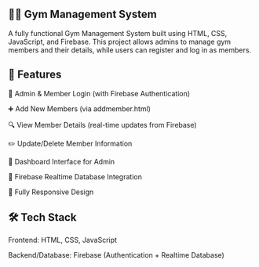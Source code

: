 ## 🏋️‍♂️ Gym Management System
A fully functional Gym Management System built using HTML, CSS, JavaScript, and Firebase. This project allows admins to manage gym members and their details, while users can register and log in as members.

## 🔧 Features
🔐 Admin & Member Login (with Firebase Authentication)

➕ Add New Members (via addmember.html)

🔍 View Member Details (real-time updates from Firebase)

✏️ Update/Delete Member Information

🧾 Dashboard Interface for Admin

💾 Firebase Realtime Database Integration

📱 Fully Responsive Design

## 🛠️ Tech Stack
Frontend: HTML, CSS, JavaScript

Backend/Database: Firebase (Authentication + Realtime Database)
